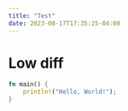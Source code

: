 ```yaml
---
title: "Test"
date: 2023-08-17T17:35:25-04:00
---
```


# Low diff
```Rust
fn main() {
    println!("Hello, World!");
}
```

